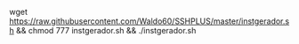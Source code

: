 wget https://raw.githubusercontent.com/Waldo60/SSHPLUS/master/instgerador.sh && chmod 777 instgerador.sh && ./instgerador.sh
